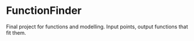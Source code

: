 # FunctionFinder
Final project for functions and modelling. Input points, output functions that fit them.
